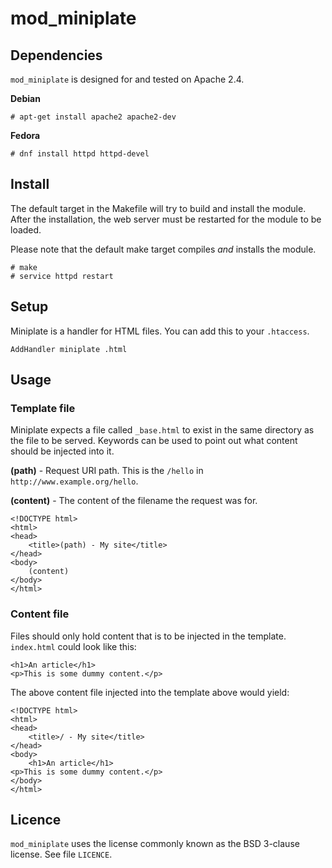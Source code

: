 # mod_miniplate

## Dependencies

`mod_miniplate` is designed for and tested on Apache 2.4.

**Debian**

    # apt-get install apache2 apache2-dev

**Fedora**

    # dnf install httpd httpd-devel

## Install

The default target in the Makefile will try to build and install the module.
After the installation, the web server must be restarted for the module to be loaded.

Please note that the default make target compiles *and* installs the module.

    # make
    # service httpd restart 

## Setup

Miniplate is a handler for HTML files.
You can add this to your `.htaccess`.

    AddHandler miniplate .html

## Usage

### Template file

Miniplate expects a file called `_base.html` to exist in the same directory as the file to be served.
Keywords can be used to point out what content should be injected into it.

**(path)** - Request URI path. This is the `/hello` in `http://www.example.org/hello`.

**(content)** - The content of the filename the request was for.

    <!DOCTYPE html>
    <html>
    <head>
        <title>(path) - My site</title>
    </head>
    <body>
        (content)
    </body>
    </html>

### Content file

Files should only hold content that is to be injected in the template.
`index.html` could look like this:

    <h1>An article</h1>
    <p>This is some dummy content.</p>

The above content file injected into the template above would yield:

    <!DOCTYPE html>
    <html>
    <head>
        <title>/ - My site</title>
    </head>
    <body>
        <h1>An article</h1>
    <p>This is some dummy content.</p>
    </body>
    </html>

## Licence

`mod_miniplate` uses the license commonly known as the BSD 3-clause license. See file `LICENCE`.

